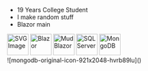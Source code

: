 - 19 Years College Student
- I make random stuff
- Blazor main
<div>
  <img src="https://github.com/user-attachments/assets/024d28ce-ba17-4fee-b7df-a70daa26f615" alt="SVG Image" width="50" height="50">
  <img src="https://github.com/user-attachments/assets/48bec457-0d83-47e5-8287-75fc2c8a233f" alt="Blazor" width="50" height="50">
  <img src="https://github.com/user-attachments/assets/cf8ce500-fc25-40a6-b5df-2753da149d9b" alt="MudBlazor"
width="50" height="50">
<img src="https://github.com/user-attachments/assets/c866ea96-2b7a-408f-88da-2bf280230e57" alt="SQL Server"
width="50" height="50">
  <img src="https://github.com/user-attachments/assets/b91c4b8a-40fb-4365-9e45-2dcc85f4910d" alt="MongoDB"
width="50" height="50">
</div>
![mongodb-original-icon-921x2048-hvrb89lu]()
